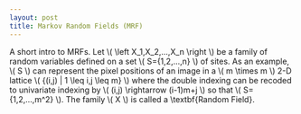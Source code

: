 ```yaml
---
layout: post
title: Markov Random Fields (MRF)
---
```


A short intro to MRFs. Let \\( \left X_1,X_2,...,X_n \right \\) be a family of random variables defined on a set \\( S=\{1,2,...,n\} \\) of sites. 
As an example, \\( S \\) can represent the pixel positions of an image in a \\( m \times m \\) 2-D lattice \\( \{(i,j) | 1 \leq i,j \leq m\} \\) where the double indexing can be recoded to univariate indexing by \\( (i,j) \rightarrow (i-1)m+j \\) so that \\( S=\{1,2,...,m^2\} \\). The family \\( X \\) is called a \textbf{Random Field}.
